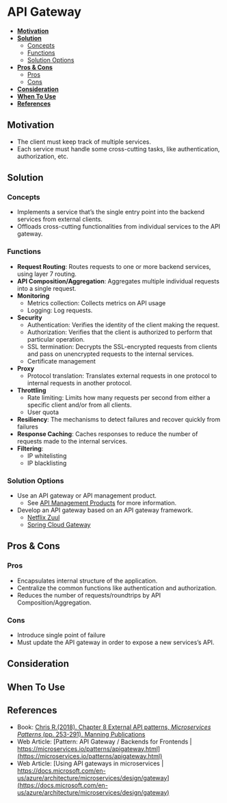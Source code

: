 # API Gateway

- [**Motivation**](#motivation)
- [**Solution**](#solution)
   - [Concepts](#concepts)
   - [Functions](#functions)
   - [Solution Options](#solution-options)
- [**Pros & Cons**](#pros--cons)
   - [Pros](#pros)
   - [Cons](#cons)
- [**Consideration**](#consideration)
- [**When To Use**](#when-to-use)
- [**References**](#references)

## Motivation
- The client must keep track of multiple services.
- Each service must handle some cross-cutting tasks, like authentication, authorization, etc.

## Solution
### Concepts
- Implements a service that’s the single entry point into the backend services from external clients.
- Offloads cross-cutting functionalities from individual services to the API gateway.

### Functions
- **Request Routing**: Routes requests to one or more backend services, using layer 7 routing.
- **API Composition/Aggregation**: Aggregates multiple individual requests into a single request.
- **Monitoring**
   - Metrics collection: Collects metrics on API usage
   - Logging: Log requests.
- **Security**
   - Authentication: Verifies the identity of the client making the request.
   - Authorization: Verifies that the client is authorized to perform that particular operation.
   - SSL termination: Decrypts the SSL-encrypted requests from clients and pass on unencrypted requests to the internal services.
   - Certificate management
- **Proxy**
   - Protocol translation: Translates external requests in one protocol to internal requests in another protocol.
- **Throttling**
   - Rate limiting: Limits how many requests per second from either a specific client and/or from all clients.
   - User quota
- **Resiliency**: The mechanisms to detect failures and recover quickly from failures
- **Response Caching**: Caches responses to reduce the number of requests made to the internal services.
- **Filtering**: 
   - IP whitelisting
   - IP blacklisting

### Solution Options
- Use an API gateway or API management product.
   - See [API Management Products]() for more information.
- Develop an API gateway based on an API gateway framework.
   - [Netflix Zuul](https://github.com/Netflix/zuul)
   - [Spring Cloud Gateway](https://spring.io/projects/spring-cloud-gateway)

## Pros & Cons
### Pros
- Encapsulates internal structure of the application.
- Centralize the common functions like authentication and authorization.
- Reduces the number of requests/roundtrips by API Composition/Aggregation.

### Cons
- Introduce single point of failure
- Must update the API gateway in order to expose a new services’s API.

## Consideration

## When To Use
## References
- Book: [Chris R.(2018). Chapter 8 External API patterns, *Microservices Patterns* (pp. 253-291). Manning Publications](https://www.manning.com/books/microservices-patterns)
- Web Article: [Pattern: API Gateway / Backends for Frontends | https://microservices.io/patterns/apigateway.html](https://microservices.io/patterns/apigateway.html)
- Web Article: [Using API gateways in microservices | https://docs.microsoft.com/en-us/azure/architecture/microservices/design/gateway](https://docs.microsoft.com/en-us/azure/architecture/microservices/design/gateway)
